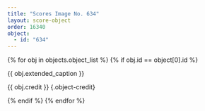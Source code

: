 ```yaml
---
title: "Scores Image No. 634"
layout: score-object
order: 16340
object:
  - id: "634"
---
```


{% for obj in objects.object_list %}
{% if obj.id == object[0].id %}

{{ obj.extended_caption }}

{{ obj.credit }} {.object-credit}

{% endif %}
{% endfor %}
